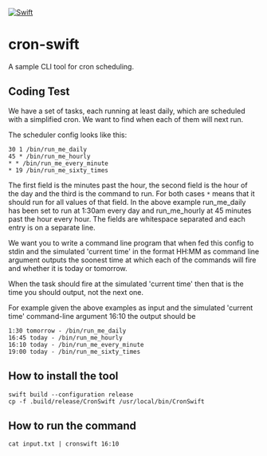 [![Swift](https://github.com/404dvd/cron-swift/actions/workflows/swift.yml/badge.svg?branch=main)](https://github.com/404dvd/cron-swift/actions/workflows/swift.yml)

# cron-swift

A sample CLI tool for cron scheduling.

## Coding Test

We have a set of tasks, each running at least daily, which are scheduled with a simplified cron. We want to find when each of them will next run.

The scheduler config looks like this:

```
30 1 /bin/run_me_daily
45 * /bin/run_me_hourly
* * /bin/run_me_every_minute
* 19 /bin/run_me_sixty_times
```

The first field is the minutes past the hour, the second field is the hour of the day and the third is the command to run. For both cases `*` means that it should run for all values of that field. In the above example run_me_daily has been set to run at 1:30am every day and run_me_hourly at 45 minutes past the hour every hour. The fields are whitespace separated and each entry is on a separate line.

We want you to write a command line program that when fed this config to stdin and the simulated 'current time' in the format HH:MM as command line argument outputs the soonest time at which each of the commands will fire and whether it is today or tomorrow. 

When the task should fire at the simulated 'current time' then that is the time you should output, not the next one.

For example given the above examples as input and the simulated 'current time' command-line argument 16:10 the output should be

```
1:30 tomorrow - /bin/run_me_daily
16:45 today - /bin/run_me_hourly
16:10 today - /bin/run_me_every_minute
19:00 today - /bin/run_me_sixty_times
```

## How to install the tool

```
swift build --configuration release
cp -f .build/release/CronSwift /usr/local/bin/CronSwift
```

## How to run the command

```
cat input.txt | cronswift 16:10
```
